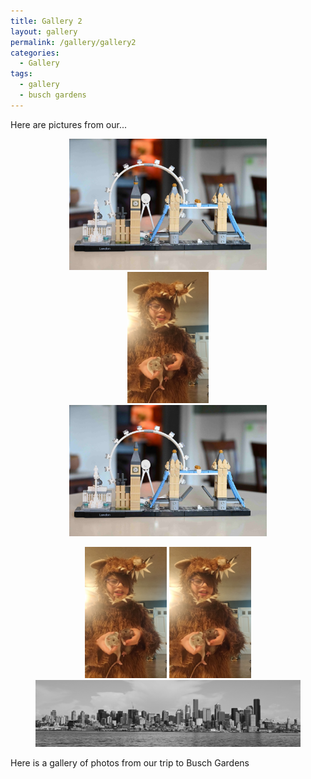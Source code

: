 ```yaml
---
title: Gallery 2
layout: gallery
permalink: /gallery/gallery2
categories:
  - Gallery
tags:
  - gallery
  - busch gardens
---
```

Here are pictures from our...

<figure class="third" style="text-align: center; align-items: center">
	<a href="/assets/img/20231216_lego2.JPG"><img src="/assets/img/20231216_lego2.JPG" alt="test1" style='max-height:15em; width:auto'></a>
  <a href="/assets/img/20240113_rats5.JPG"><img src="/assets/img/20240113_rats5.JPG" alt="test1" style='max-height:15em; width:auto'></a>
  <a href="/assets/img/20231216_lego2.JPG"><img src="/assets/img/20231216_lego2.JPG" alt="test1" style='max-height:15em; width:auto'></a>
</figure>

<figure class="third" style="text-align: center; align-items: center" >
  <a href="/assets/img/20240113_rats5.JPG"><img src="/assets/img/20240113_rats5.JPG" alt="test1" style='max-height:15em; width:auto'></a>
  <a href="/assets/img/20240113_rats5.JPG"><img src="/assets/img/20240113_rats5.JPG" alt="test1" style='max-height:15em; width:auto'></a>
  <a href="/assets/splash/seattleskyline.JPG"><img src="/assets/splash/seattleskyline.JPG" alt="test1" style='max-height:15em; width:auto'></a>
</figure>

Here is a gallery of photos from our trip to Busch Gardens
